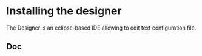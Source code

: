 # Installing the designer

The Designer is an eclipse-based IDE allowing to edit text configuration file.

## Doc

